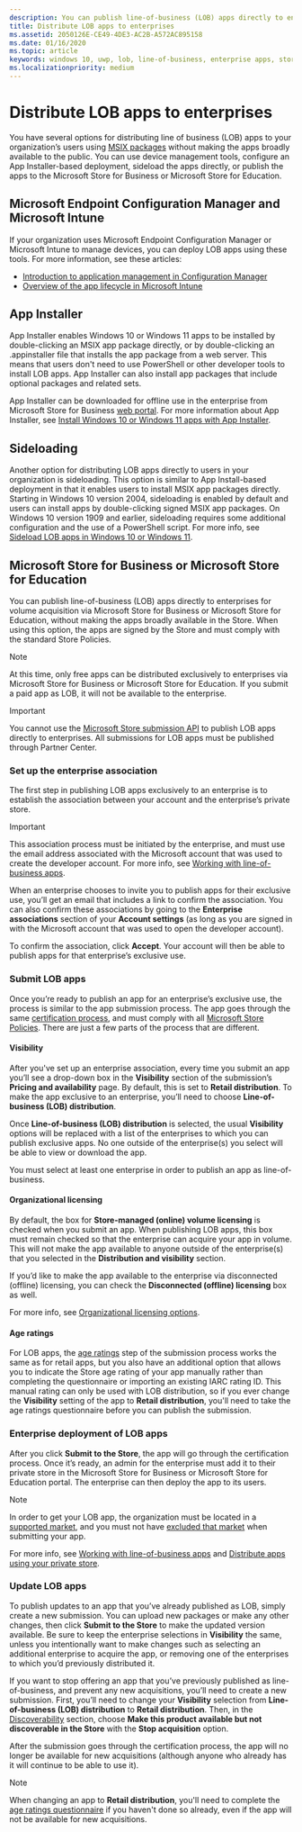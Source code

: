```yaml
---
description: You can publish line-of-business (LOB) apps directly to enterprises for volume acquisition via the Microsoft Store for Business or Microsoft Store for Education, without making the apps broadly available in the Store.
title: Distribute LOB apps to enterprises
ms.assetid: 2050126E-CE49-4DE3-AC2B-A572AC895158
ms.date: 01/16/2020
ms.topic: article
keywords: windows 10, uwp, lob, line-of-business, enterprise apps, store for business, store for education, enterprise
ms.localizationpriority: medium
---
```


# Distribute LOB apps to enterprises

You have several options for distributing line of business (LOB) apps to your organization’s users using [MSIX packages](/windows/msix/) without making the apps broadly available to the public. You can use device management tools, configure an App Installer-based deployment, sideload the apps directly, or publish the apps to the Microsoft Store for Business or Microsoft Store for Education.

## Microsoft Endpoint Configuration Manager and Microsoft Intune

If your organization uses Microsoft Endpoint Configuration Manager or Microsoft Intune to manage devices, you can deploy LOB apps using these tools. For more information, see these articles:

* [Introduction to application management in Configuration Manager](/configmgr/apps/understand/introduction-to-application-management)
* [Overview of the app lifecycle in Microsoft Intune](/intune/apps/app-lifecycle)

## App Installer

App Installer enables Windows 10 or Windows 11 apps to be installed by double-clicking an MSIX app package directly, or by double-clicking an .appinstaller file that installs the app package from a web server. This means that users don't need to use PowerShell or other developer tools to install LOB apps. App Installer can also install app packages that include optional packages and related sets.

App Installer can be downloaded for offline use in the enterprise from Microsoft Store for Business [web portal](https://businessstore.microsoft.com/store/details/app-installer/9NBLGGH4NNS1). For more information about App Installer, see [Install Windows 10 or Windows 11 apps with App Installer](/windows/msix/app-installer/app-installer-root).

## Sideloading

Another option for distributing LOB apps directly to users in your organization is sideloading. This option is similar to App Install-based deployment in that it enables users to install MSIX app packages directly. Starting in Windows 10 version 2004, sideloading is enabled by default and users can install apps by double-clicking signed MSIX app packages. On Windows 10 version 1909 and earlier, sideloading requires some additional configuration and the use of a PowerShell script. For more info, see [Sideload LOB apps in Windows 10 or Windows 11](/windows/application-management/sideload-apps-in-windows-10).

## Microsoft Store for Business or Microsoft Store for Education

You can publish line-of-business (LOB) apps directly to enterprises for volume acquisition via Microsoft Store for Business or Microsoft Store for Education, without making the apps broadly available in the Store. When using this option, the apps are signed by the Store and must comply with the standard Store Policies.

> [!NOTE]
> At this time, only free apps can be distributed exclusively to enterprises via Microsoft Store for Business or Microsoft Store for Education. If you submit a paid app as LOB, it will not be available to the enterprise. 

> [!IMPORTANT]
> You cannot use the [Microsoft Store submission API](/windows/uwp/monetize/create-and-manage-submissions-using-windows-store-services) to publish LOB apps directly to enterprises. All submissions for LOB apps must be published through Partner Center.

### Set up the enterprise association

The first step in publishing LOB apps exclusively to an enterprise is to establish the association between your account and the enterprise’s private store.

> [!IMPORTANT]
> This association process must be initiated by the enterprise, and must use the email address associated with the Microsoft account that was used to create the developer account. For more info, see [Working with line-of-business apps](/microsoft-store/working-with-line-of-business-apps).

When an enterprise chooses to invite you to publish apps for their exclusive use, you’ll get an email that includes a link to confirm the association. You can also confirm these associations by going to the **Enterprise associations** section of your **Account settings** (as long as you are signed in with the Microsoft account that was used to open the developer account).

To confirm the association, click **Accept**. Your account will then be able to publish apps for that enterprise’s exclusive use.

### Submit LOB apps

Once you’re ready to publish an app for an enterprise’s exclusive use, the process is similar to the app submission process. The app goes through the same [certification process](/windows/apps/publish/publish-your-app/app-certification-process?pivots=store-installer-msix), and must comply with all [Microsoft Store Policies](store-policies.md). There are just a few parts of the process that are different.

#### Visibility

After you've set up an enterprise association, every time you submit an app you’ll see a drop-down box in the **Visibility** section of the submission’s **Pricing and availability** page. By default, this is set to **Retail distribution**. To make the app exclusive to an enterprise, you’ll need to choose **Line-of-business (LOB) distribution**.

Once **Line-of-business (LOB) distribution** is selected, the usual **Visibility** options will be replaced with a list of the enterprises to which you can publish exclusive apps. No one outside of the enterprise(s) you select will be able to view or download the app.

You must select at least one enterprise in order to publish an app as line-of-business.

<span id="organizational" />

#### Organizational licensing

By default, the box for **Store-managed (online) volume licensing** is checked when you submit an app. When publishing LOB apps, this box must remain checked so that the enterprise can acquire your app in volume. This will not make the app available to anyone outside of the enterprise(s) that you selected in the **Distribution and visibility** section.

If you’d like to make the app available to the enterprise via disconnected (offline) licensing, you can check the **Disconnected (offline) licensing** box as well.

For more info, see [Organizational licensing options](organizational-licensing.md).

#### Age ratings

For LOB apps, the [age ratings](/windows/apps/publish/publish-your-app/age-ratings?pivots=store-installer-msix) step of the submission process works the same as for retail apps, but you also have an additional option that allows you to indicate the Store age rating of your app manually rather than completing the questionnaire or importing an existing IARC rating ID. This manual rating can only be used with LOB distribution, so if you ever change the **Visibility** setting of the app to **Retail distribution**, you'll need to take the age ratings questionnaire before you can publish the submission.

### Enterprise deployment of LOB apps

After you click **Submit to the Store**, the app will go through the certification process. Once it’s ready, an admin for the enterprise must add it to their private store in the Microsoft Store for Business or Microsoft Store for Education portal. The enterprise can then deploy the app to its users.

> [!NOTE]
> In order to get your LOB app, the organization must be located in a [supported market](/windows/whats-new/windows-store-for-business-overview#supported-markets), and you must not have [excluded that market](/windows/apps/publish/publish-your-app/market-selection?pivots=store-installer-msix) when submitting your app. 

For more info, see [Working with line-of-business apps](/microsoft-store/working-with-line-of-business-apps) and [Distribute apps using your private store](/microsoft-store/distribute-apps-from-your-private-store).

### Update LOB apps

To publish updates to an app that you’ve already published as LOB, simply create a new submission. You can upload new packages or make any other changes, then click **Submit to the Store** to make the updated version available. Be sure to keep the enterprise selections in **Visibility** the same, unless you intentionally want to make changes such as selecting an additional enterprise to acquire the app, or removing one of the enterprises to which you’d previously distributed it.

If you want to stop offering an app that you’ve previously published as line-of-business, and prevent any new acquisitions, you’ll need to create a new submission. First, you’ll need to change your **Visibility** selection from **Line-of-business (LOB) distribution** to **Retail distribution**. Then, in the [Discoverability](/windows/apps/publish/publish-your-app/visibility-options?pivots=store-installer-msix#discoverability) section, choose **Make this product available but not discoverable in the Store** with the **Stop acquisition** option.

After the submission goes through the certification process, the app will no longer be available for new acquisitions (although anyone who already has it will continue to be able to use it).

> [!NOTE]
> When changing an app to **Retail distribution**, you'll need to complete the [age ratings questionnaire](/windows/apps/publish/publish-your-app/age-ratings?pivots=store-installer-msix) if you haven't done so already, even if the app will not be available for new acquisitions.
